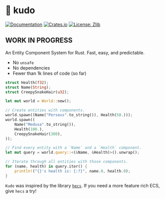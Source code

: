 # :clap: kudo

[![Documentation](https://docs.rs/kudo/badge.svg)](https://docs.rs/kudo/)
[![Crates.io](https://img.shields.io/crates/v/kudo.svg)](https://crates.io/crates/kudo)
[![License: Zlib](https://img.shields.io/badge/License-Zlib-lightgrey.svg)](https://opensource.org/licenses/Zlib)

## WORK IN PROGRESS

An Entity Component System for Rust. Fast, easy, and predictable.

* No `unsafe`
* No dependencies
* Fewer than 1k lines of code (so far)

```rust
struct Health(f32);
struct Name(String);
struct CreepySnakeHair(u32);

let mut world = World::new();

// Create entities with components.
world.spawn((Name("Perseus".to_string()), Health(50.)));
world.spawn((
    Name("Medusa".to_string()),
    Health(100.),
    CreepySnakeHair(300),
));

// Find every entity with a `Name` and a `Health` component.
let mut query = world.query::<(&Name, &Health)>().unwrap();

// Iterate through all entities with those components.
for (name, health) in query.iter() {
    println!("{}'s health is: {:?}", name.0, health.0);
}
```

`Kudo` was inspired by the library [`hecs`](https://github.com/Ralith/hecs). If you need a more feature rich ECS, give `hecs` a try!
